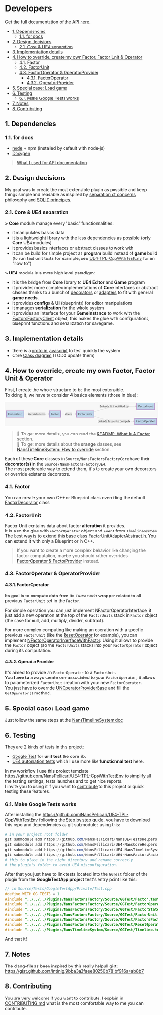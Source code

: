 # Developers

Get the full documentation of the [API here](Api.md).

<!-- TOC -->

-   [1. Dependencies](#1-dependencies)
    -   [1.1. for docs](#11-for-docs)
-   [2. Design decisions](#2-design-decisions)
    -   [2.1. Core & UE4 separation](#21-core--ue4-separation)
-   [3. Implementation details](#3-implementation-details)
-   [4. How to override, create my own Factor, Factor Unit & Operator](#4-how-to-override-create-my-own-factor-factor-unit--operator)
    -   [4.1. Factor](#41-factor)
    -   [4.2. FactorUnit](#42-factorunit)
    -   [4.3. FactorOperator & OperatorProvider](#43-factoroperator--operatorprovider)
        -   [4.3.1. FactorOperator](#431-factoroperator)
        -   [4.3.2. OperatorProvider](#432-operatorprovider)
-   [5. Special case: Load game](#5-special-case-load-game)
-   [6. Testing](#6-testing)
    -   [6.1. Make Google Tests works](#61-make-google-tests-works)
-   [7. Notes](#7-notes)
-   [8. Contributing](#8-contributing)

<!-- /TOC -->

<a id="markdown-1-dependencies" name="1-dependencies"></a>

## 1. Dependencies

<a id="markdown-11-for-docs" name="11-for-docs"></a>

### 1.1. for docs

-   [node](https://nodejs.org/en/download/) + npm (installed by default with node-js)
-   [Doxygen](http://www.doxygen.nl/download.html)

> [What I used for API documentation](https://sourcey.com/articles/generating-beautiful-cpp-markdown-documentation-with-moxygen)

<a id="markdown-2-design-decisions" name="2-design-decisions"></a>

## 2. Design decisions

My goal was to create the most extensible plugin as possible and keep things simple and readable as inspired by [separation of concerns](https://en.wikipedia.org/wiki/Separation_of_concerns) philosophy and [SOLID principles](https://en.wikipedia.org/wiki/SOLID).

<a id="markdown-21-core--ue4-separation" name="21-core--ue4-separation"></a>

### 2.1. Core & UE4 separation

**> Core** module manage every "basic" functionnalities:

-   it manipulates basics data
-   it is a lightweight library with the less dependencies as possible (only **Core** UE4 modules)
-   it provides basics interfaces or abstract classes to work with
-   it can be build for simple project as **program** build instead of **game** build (to run fast unit tests for example, see [UE4-TPL-CppWithTestEnv](https://github.com/NansPellicari/UE4-TPL-CppWithTestEnv) for an "how to")

**> UE4** module is a more high level paradigm:

-   it is the bridge from **Core** library to **UE4 Editor** and **Game** program
-   it provides more complex implementations of **Core** interfaces or abstract classes thanks to a bunch of [decorators](https://refactoring.guru/design-patterns/decorator) or [adapters](https://refactoring.guru/design-patterns/adapter) to fit with general **game needs**.
-   it provides **configs** & **UI** (blueprints) for editor manipulations
-   it manages **serialization** for the whole system
-   it provides an interface for your **GameInstance** to work with the [FactorsFactoryClient](../Source/NansFactorsFactoryUE4/Public/FactorsFactoryClient.h) object, this makes the glue with configurations, blueprint functions and serialization for savegame.

<a id="markdown-3-implementation-details" name="3-implementation-details"></a>

## 3. Implementation details

-   there is a [proto in javascript](../JsProto/proto.js) to test quickly the system
-   Core [Class diagram](./Core/ClassDiagram.md) (TODO update them)

<a id="markdown-4-how-to-override-create-my-own-factor-factor-unit--operator" name="4-how-to-override-create-my-own-factor-factor-unit--operator"></a>

## 4. How to override, create my own Factor, Factor Unit & Operator

First, I create the whole structure to be the most extensible.  
To doing it, we have to consider **4** basics elements (those in blue):

![basic class](./mermaid/basic-class.png)

> :bookmark_tabs: To get more details, you can read the [README: What Is A Factor](../README.md#23-what-is-a-factor) section.  
> :bookmark_tabs: To get more details about the **orange** classes, see [NansTimelineSystem: How to override](https://github.com/NansPellicari/UE4-NansTimelineSystem/blob/master/Docs/Developers.md#3-how-to-override-create-my-own-event-timeline-etc) section.

Each of these **Core** classes in `Source/NansFactorsFactoryCore` have their **decorator(s)** in the `Source/NansFactorsFactoryUE4`.  
The most preferable way to extend them, it's to create your own decorators or override existants decorators.

<a id="markdown-41-factor" name="41-factor"></a>

### 4.1. Factor

You can create your own C++ or Blueprint class overriding the default [FactorDecorator](../Source/NansFactorsFactoryUE4/Public/Factor/FactorDecorator.h) class.

<a id="markdown-42-factorunit" name="42-factorunit"></a>

### 4.2. FactorUnit

Factor Unit contains data about factor **alteration** it provides.  
It is also the glue with `FactorOperator` object and `Event` from `TimelineSystem`.  
The best way is to extend this base class [FactorUnitAdapterAbstract.h](../Source/NansFactorsFactoryUE4/Public/FactorUnit/FactorUnitAdapterAbstract.h). You can extend it with only a Blueprint or in C++.

> If you want to create a more complex behavior like changing the factor computation, maybe you should rather overrides [FactorOperator & FactorProvider](#44-factoroperator--factorprovider) instead.

<a id="markdown-43-factoroperator--operatorprovider" name="43-factoroperator--operatorprovider"></a>

### 4.3. FactorOperator & OperatorProvider

<a id="markdown-431-factoroperator" name="431-factoroperator"></a>

#### 4.3.1. FactorOperator

Its goal is to compute data from its `FactorUnit` wrapper related to all previous `FactorUnit` set in the `Factor`.

For simple operation you can just implement [NFactorOperatorInterface](../Source/NansFactorsFactoryCore/Public/Operator/Interfaces.h), it just add a new operation at the top of the `FactorUnits` stack in `Factor` object (the case for null, add, multiply, divider, subtract).

For more complex computing like making an operation with a specfic previous `FactorUnit` (like the [ResetOperator](../Source/NansFactorsFactoryCore/Public/Operator/ResetOperator.h) for example), you can implement [NFactorOperatorInterfaceWithFactor](../Source/NansFactorsFactoryCore/Public/Operator/Interfaces.h). Using it allows to provide the `Factor` object (so the `FactorUnits` stack) into your `FactorOperator` object during its computation.

<a id="markdown-432-operatorprovider" name="432-operatorprovider"></a>

#### 4.3.2. OperatorProvider

It's aimed to provide an `FactorOperator` to a `FactorUnit`.  
You **have to** always create one associated to your `FactorOperator`, it allows to parameterized `FactorUnit` creation with your new `FactorOperator`.  
You just have to override [UNOperatorProviderBase](../Source/NansFactorsFactoryUE4/Public/Operator/OperatorProviders.h) and fill the `GetOperator()` method.

<a id="markdown-5-special-case-load-game" name="5-special-case-load-game"></a>

## 5. Special case: Load game

Just follow the same steps at the [NansTimelineSystem doc](https://github.com/NansPellicari/UE4-NansTimelineSystem/blob/master/Docs/Developers.md#4-special-case-load-game)

<a id="markdown-6-testing" name="6-testing"></a>

## 6. Testing

They are 2 kinds of tests in this project:

-   [Google Test](https://github.com/google/googletest/) for **unit test** the core lib.
-   [UE4 automation tests](https://docs.unrealengine.com/en-US/Programming/Automation/TechnicalGuide/index.html) which I use more like **functionnal test** here.

In my workflow I use this project template https://github.com/NansPellicari/UE4-TPL-CppWithTestEnv to simplify all the testing settings, tests launches and to get nice reports.  
I invite you to using it if you want to [contribute](#6-contributing) to this project or quick testing these features.

<a id="markdown-61-make-google-tests-works" name="61-make-google-tests-works"></a>

### 6.1. Make Google Tests works

After installing the https://github.com/NansPellicari/UE4-TPL-CppWithTestEnv following the [Step by step guide](https://github.com/NansPellicari/UE4-TPL-CppWithTestEnv#3-step-by-step-guide), you have to download this repo and dependencies as git submodules using this:

```powershell
# in your project root folder
git submodule add https://github.com/NansPellicari/NansUE4TestsHelpers .\Plugins\NansUE4TestsHelpers
git submodule add https://github.com/NansPellicari/UE4-NansCoreHelpers .\Plugins\NansCoreHelpers
git submodule add https://github.com/NansPellicari/UE4-NansTimelineSystem .\Plugins\NansTimelineSystem
git submodule add https://github.com/NansPellicari/UE4-NansFactorsFactory .\Plugins\NansFactorsFactory
# this to place in the right directory and rename correctly
# the plugin's folder to avoid UE4 misconfiguration.
```

After that you just have to link tests located into the `GGTest` folder of the plugin from the **GoogleTestApp project** test's entry point like this:

```cpp
// in Source/Tests/GoogleTestApp/Private/Test.cpp
#define WITH_GG_TESTS = 1
#include "../../../Plugins/NansFactorsFactory/Source/GGTest/Factor.test.cpp"
#include "../../../Plugins/NansFactorsFactory/Source/GGTest/FactorOperator.test.cpp"
#include "../../../Plugins/NansFactorsFactory/Source/GGTest/FactorState.test.cpp"
#include "../../../Plugins/NansFactorsFactory/Source/GGTest/FactorUnit.test.cpp"
#include "../../../Plugins/NansFactorsFactory/Source/GGTest/FactorsFactoryClient.test.cpp"
#include "../../../Plugins/NansFactorsFactory/Source/GGTest/ResetOperator.test.cpp"
#include "../../../Plugins/NansTimelineSystem/Source/GGTest/Timeline.test.cpp"
```

And that it!

<a id="markdown-7-notes" name="7-notes"></a>

## 7. Notes

The clang-file as been inspired by this really helpull gist: https://gist.github.com/intinig/9bba3a3faee80250b781bf916a4ab8b7

<a id="markdown-8-contributing" name="8-contributing"></a>

## 8. Contributing

You are very welcome if you want to contribute.
I explain in [CONTRIBUTING.md](../CONTRIBUTING.md) what is the most comfortable way to me you can contribute.
